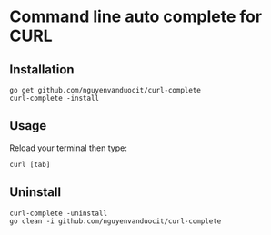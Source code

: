 # Command line auto complete for CURL

## Installation

```
go get github.com/nguyenvanduocit/curl-complete
curl-complete -install
```

## Usage

Reload your terminal then type:

```
curl [tab]
```

## Uninstall

```
curl-complete -uninstall
go clean -i github.com/nguyenvanduocit/curl-complete
```
